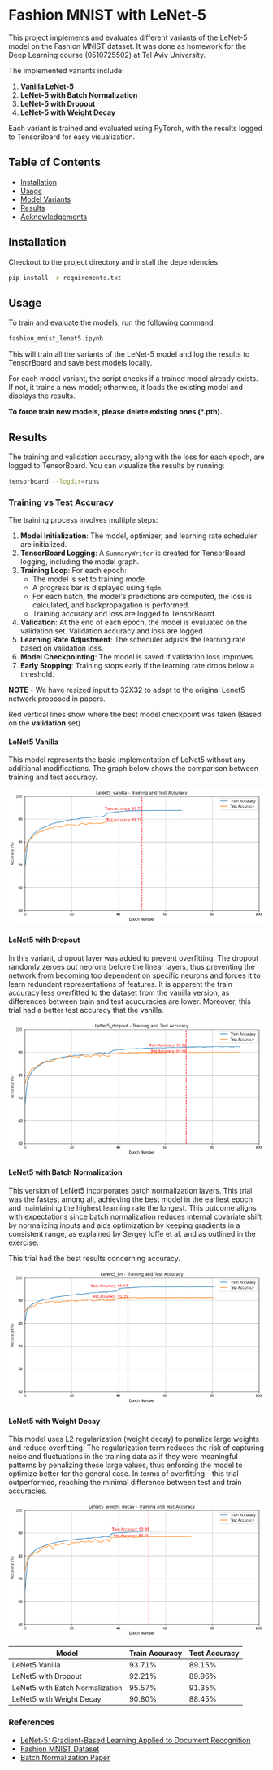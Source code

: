 
# Fashion MNIST with LeNet-5

This project implements and evaluates different variants of the LeNet-5 model on the Fashion MNIST dataset. It was done as homework for the Deep Learning course (0510725502) at Tel Aviv University.

The implemented variants include:

1. **Vanilla LeNet-5**
2. **LeNet-5 with Batch Normalization**
3. **LeNet-5 with Dropout**
4. **LeNet-5 with Weight Decay**

Each variant is trained and evaluated using PyTorch, with the results logged to TensorBoard for easy visualization.

## Table of Contents
- [Installation](#installation)
- [Usage](#usage)
- [Model Variants](#model-variants)
- [Results](#results)
- [Acknowledgements](#acknowledgements)

## Installation

Checkout to the project directory and install the dependencies:

```bash
pip install -r requirements.txt
```


## Usage

To train and evaluate the models, run the following command:

```bash
fashion_mnist_lenet5.ipynb
```

This will train all the variants of the LeNet-5 model and log the results to TensorBoard and save best models locally.

For each model variant, the script checks if a trained model already exists. If not, it trains a new model; otherwise, it loads the existing model and displays the results.

**To force train new models, please delete existing ones (*.pth).**

## Results

The training and validation accuracy, along with the loss for each epoch, are logged to TensorBoard. You can visualize the results by running:

```bash
tensorboard --logdir=runs
```

### Training vs Test Accuracy
The training process involves multiple steps:

1. **Model Initialization**: The model, optimizer, and learning rate scheduler are initialized.
2. **TensorBoard Logging**: A `SummaryWriter` is created for TensorBoard logging, including the model graph.
3. **Training Loop**: For each epoch:
   - The model is set to training mode.
   - A progress bar is displayed using `tqdm`.
   - For each batch, the model's predictions are computed, the loss is calculated, and backpropagation is performed.
   - Training accuracy and loss are logged to TensorBoard.
4. **Validation**: At the end of each epoch, the model is evaluated on the validation set. Validation accuracy and loss are logged.
5. **Learning Rate Adjustment**: The scheduler adjusts the learning rate based on validation loss.
6. **Model Checkpointing**: The model is saved if validation loss improves.
7. **Early Stopping**: Training stops early if the learning rate drops below a threshold.

**NOTE** - We have resized input to 32X32 to adapt to the original Lenet5 network proposed in papers.


Red vertical lines show where the best model checkpoint was taken (Based on the **validation** set)
#### LeNet5 Vanilla
This model represents the basic implementation of LeNet5 without any additional modifications. The graph below shows the comparison between training and test accuracy.

![Lenet5_vanilla.png](assets/Lenet5_vanilla.png "Lenet5_vanilla.png")

#### LeNet5 with Dropout
In this variant, dropout layer was added to prevent overfitting. The dropout randomly zeroes out neorons before the linear layers, thus preventing the network from becoming too dependent on specific neurons and forces it to learn redundant representations of features. It is apparent the train accuracy less overfitted to the dataset from the vanilla version, as differences between train and test acucuracies are lower. Moreover, this trial had a better test accuracy that the vanilla.


![Lenet5_dropout.png](assets/Lenet5_dropout.png "Lenet5_dropout.png")

#### LeNet5 with Batch Normalization
This version of LeNet5 incorporates batch normalization layers. This trial was the fastest among all, achieving the best model in the earliest epoch and maintaining the highest learning rate the longest. This outcome aligns with expectations since batch normalization reduces internal covariate shift by normalizing inputs and aids optimization by keeping gradients in a consistent range, as explained by Sergey Ioffe et al. and as outlined in the exercise.

This trial had the best results concerning accuracy.

![Lenet5_bn.png](assets/Lenet5_bn.png "Lenet5_bn.png")

#### LeNet5 with Weight Decay
This model uses L2 regularization (weight decay) to penalize large weights and reduce overfitting. The regularization term reduces the risk of capturing noise and fluctuations in the training data as if they were meaningful patterns by penalizing these large values, thus enforcing the model to optimize better for the general case.
In terms of overfitting - this trial outperformed, reaching the minimal difference between test and train accuracies.

![LeNet5_weight_decay.png](assets/LeNet5_weight_decay.png "LeNet5_weight_decay.png")


| Model                       | Train Accuracy | Test Accuracy |
|-----------------------------|----------------|---------------|
| LeNet5 Vanilla              | 93.71%         | 89.15%        |
| LeNet5 with Dropout         | 92.21%         | 89.96%        |
| LeNet5 with Batch Normalization | 95.57%     | 91.35%        |
| LeNet5 with Weight Decay    | 90.80%         | 88.45%        |

### References

- [LeNet-5: Gradient-Based Learning Applied to Document Recognition](http://yann.lecun.com/exdb/lenet/)
- [Fashion MNIST Dataset](https://github.com/zalandoresearch/fashion-mnist)
- [Batch Normalization Paper](https://arxiv.org/abs/1502.03167)

